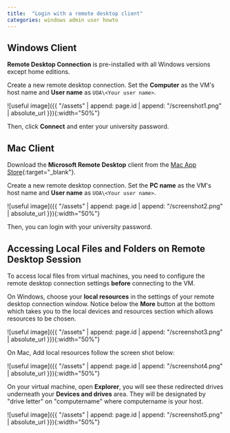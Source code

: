 ```yaml
---
title:  "Login with a remote desktop client"
categories: windows admin user howto
---
```


## Windows Client

**Remote Desktop Connection** is pre-installed with all Windows versions except home editions. 

Create a new remote desktop connection. Set the **Computer** as the VM's host name and **User name** as `UOA\<Your user name>`.

![useful image]({{ "/assets" | append: page.id | append: "/screenshot1.png" | absolute_url }}){:width="50%"}

Then, click **Connect** and enter your university password.

## Mac Client

Download the **Microsoft Remote Desktop** client from the [Mac App Store](https://itunes.apple.com/us/app/microsoft-remote-desktop/id1295203466?mt=12){:target="_blank"}.

Create a new remote desktop connection. Set the **PC name** as the VM's host name and **User name** as `UOA\<Your user name>`.
    
![useful image]({{ "/assets" | append: page.id | append: "/screenshot2.png" | absolute_url }}){:width="50%"}

Then, you can login with your university password.


## Accessing Local Files and Folders on Remote Desktop Session

To access local files from virtual machines, you need to configure the remote desktop connection settings **before** connecting to the VM.

On Windows, choose your **local resources** in the settings of your remote desktop connection window.  Notice below the **More** button at the bottom which takes you to the local devices and resources section which allows resources to be chosen.

![useful image]({{ "/assets" | append: page.id | append: "/screenshot3.png" | absolute_url }}){:width="50%"}

On Mac, Add local resources follow the screen shot below:

![useful image]({{ "/assets" | append: page.id | append: "/screenshot4.png" | absolute_url }}){:width="50%"}

On your virtual machine, open **Explorer**, you will see these redirected drives underneath your **Devices and drives** area. They will be designated by "drive letter" on "computername" where computername is your host.

![useful image]({{ "/assets" | append: page.id | append: "/screenshot5.png" | absolute_url }}){:width="50%"}
